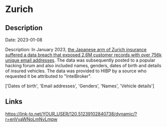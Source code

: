 # Zurich

## Description

Date: 2023-01-08

Description:
In January 2023, <a href="https://therecord.media/millions-of-aflac-zurich-insurance-customers-in-japan-have-data-leaked-after-breach/" target="_blank" rel="noopener">the Japanese arm of Zurich insurance suffered a data breach that exposed 2.6M customer records with over 756k unique email addresses</a>. The data was subsequently posted to a popular hacking forum and also included names, genders, dates of birth and details of insured vehicles. The data was provided to HIBP by a source who requested it be attributed to &quot;IntelBroker&quot;.


['Dates of birth', 'Email addresses', 'Genders', 'Names', 'Vehicle details']

## Links

https://link-to.net/YOUR_USER/120.51239102840738/dynamic/?r=enVyaWNoLmNvLmpw